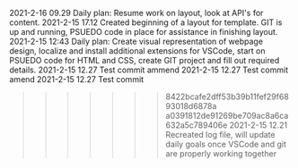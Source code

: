2021-2-16 09.29 Daily plan: Resume work on layout, look at API's for content.
2021-2-15 17.12 Created beginning of a layout for template. GIT is up and running, PSUEDO code in place for assistance in finishing layout.
2021-2-15 12:43 Daily plan: Create visual representation of webpage design, localize and install additional extensions for VSCode, start on PSUEDO code for HTML and CSS, create GIT project and fill out required details.
2021-2-15 12.27 Test commit ammend
2021-2-15 12.27 Test commit amend
2021-2-15 12.27 Test commit
>>>>>>> 8422bcafe2dff53b39b11fef29f6893018d6878a
>>>>>>> a0391812de91269be709ac8a6ca632a5c789406e
2021-2-15 12.21 Recreated log file, will update daily goals once VSCode and git are properly working together
